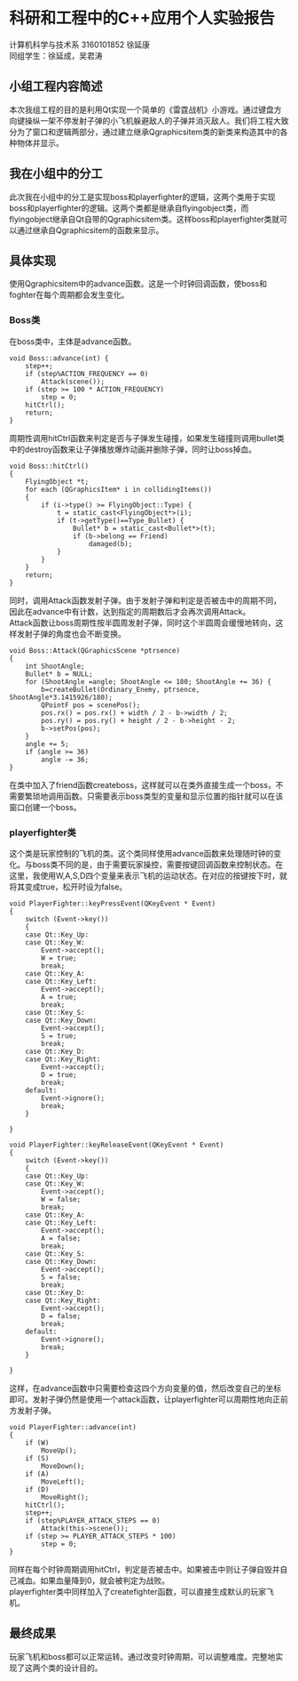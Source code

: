# 科研和工程中的C++应用个人实验报告
计算机科学与技术系  3160101852  徐延康  
同组学生：徐延成，吴君涛
## 小组工程内容简述
本次我组工程的目的是利用Qt实现一个简单的《雷霆战机》小游戏。通过键盘方向键操纵一架不停发射子弹的小飞机躲避敌人的子弹并消灭敌人。我们将工程大致分为了窗口和逻辑两部分，通过建立继承Qgraphicsitem类的新类来构造其中的各种物体并显示。
## 我在小组中的分工
此次我在小组中的分工是实现boss和playerfighter的逻辑，这两个类用于实现boss和playerfighter的逻辑。这两个类都是继承自flyingobject类，而flyingobject继承自Qt自带的Qgraphicsitem类。这样boss和playerfighter类就可以通过继承自Qgraphicsitem的函数来显示。
## 具体实现
使用Qgraphicsitem中的advance函数。这是一个时钟回调函数，使boss和foghter在每个周期都会发生变化。
### Boss类
在boss类中，主体是advance函数。  
	
	void Boss::advance(int) {
		step++;
		if (step%ACTION_FREQUENCY == 0)
			Attack(scene());
		if (step >= 100 * ACTION_FREQUENCY)
			step = 0;
		hitCtrl();
		return;
	}

周期性调用hitCtrl函数来判定是否与子弹发生碰撞，如果发生碰撞则调用bullet类中的destroy函数来让子弹播放爆炸动画并删除子弹，同时让boss掉血。  
 
    void Boss::hitCtrl()
    {
    	FlyingObject *t;
    	for each (QGraphicsItem* i in collidingItems())
    	{
    		if (i->type() >= FlyingObject::Type) {
    			t = static_cast<FlyingObject*>(i);
    			if (t->getType()==Type_Bullet) {
    				Bullet* b = static_cast<Bullet*>(t);
    				if (b->belong == Friend)
    					damaged(b);
    			}
    		}
    	}
    	return;
    }  

同时，调用Attack函数发射子弹。由于发射子弹和判定是否被击中的周期不同，因此在advance中有计数，达到指定的周期数后才会再次调用Attack。  
Attack函数让boss周期性按半圆周发射子弹，同时这个半圆周会缓慢地转向，这样发射子弹的角度也会不断变换。 

    void Boss::Attack(QGraphicsScene *ptrsence)
    {
    	int ShootAngle;
    	Bullet* b = NULL;
    	for (ShootAngle =angle; ShootAngle <= 180; ShootAngle += 36) {
    		b=createBullet(Ordinary_Enemy, ptrsence,  ShootAngle*3.1415926/180);
    		QPointF pos = scenePos();
    		pos.rx() = pos.rx() + width / 2 - b->width / 2;
    		pos.ry() = pos.ry() + height / 2 - b->height - 2;
    		b->setPos(pos);
    	}
    	angle += 5;
    	if (angle >= 36)
    		angle -= 36;
    }

在类中加入了friend函数createboss，这样就可以在类外直接生成一个boss，不需要繁琐地调用函数。只需要表示boss类型的变量和显示位置的指针就可以在该窗口创建一个boss。

### playerfighter类
这个类是玩家控制的飞机的类。这个类同样使用advance函数来处理随时钟的变化。与boss类不同的是，由于需要玩家操控，需要按键回调函数来控制状态。在这里，我使用W,A,S,D四个变量来表示飞机的运动状态。在对应的按键按下时，就将其变成true，松开时设为false。  
    
    void PlayerFighter::keyPressEvent(QKeyEvent * Event)
    {
    	switch (Event->key())
    	{
    	case Qt::Key_Up:
    	case Qt::Key_W:
    		Event->accept();
    		W = true;
    		break;
    	case Qt::Key_A:
    	case Qt::Key_Left:
    		Event->accept();
    		A = true;
    		break;
    	case Qt::Key_S:
    	case Qt::Key_Down:
    		Event->accept();
    		S = true;
    		break;
    	case Qt::Key_D:
    	case Qt::Key_Right:
    		Event->accept();
    		D = true;
    		break;
    	default:
    		Event->ignore();
    		break;
    	}
    
    }
    
    void PlayerFighter::keyReleaseEvent(QKeyEvent * Event)
    {
    	switch (Event->key())
    	{
    	case Qt::Key_Up:
    	case Qt::Key_W:
    		Event->accept();
    		W = false;
    		break;
    	case Qt::Key_A:
    	case Qt::Key_Left:
    		Event->accept();
    		A = false;
    		break;
    	case Qt::Key_S:
    	case Qt::Key_Down:
    		Event->accept();
    		S = false;
    		break;
    	case Qt::Key_D:
    	case Qt::Key_Right:
    		Event->accept();
    		D = false;
    		break;
    	default:
    		Event->ignore();
    		break;
    	}
    
    }
    
这样，在advance函数中只需要检查这四个方向变量的值，然后改变自己的坐标即可。发射子弹仍然是使用一个attack函数，让playerfighter可以周期性地向正前方发射子弹。   

    void PlayerFighter::advance(int)
    {
    	if (W)
    		MoveUp();
    	if (S)
    		MoveDown();
    	if (A)
    		MoveLeft();
    	if (D)
    		MoveRight();
    	hitCtrl();
    	step++;
    	if (step%PLAYER_ATTACK_STEPS == 0)
    		Attack(this->scene());
    	if (step >= PLAYER_ATTACK_STEPS * 100)
    		step = 0;
    }

同样在每个时钟周期调用hitCtrl，判定是否被击中。如果被击中则让子弹自毁并自己减血。如果血量降到0，就会被判定为战败。  
playerfighter类中同样加入了createfighter函数，可以直接生成默认的玩家飞机。
## 最终成果
玩家飞机和boss都可以正常运转。通过改变时钟周期，可以调整难度。完整地实现了这两个类的设计目的。
